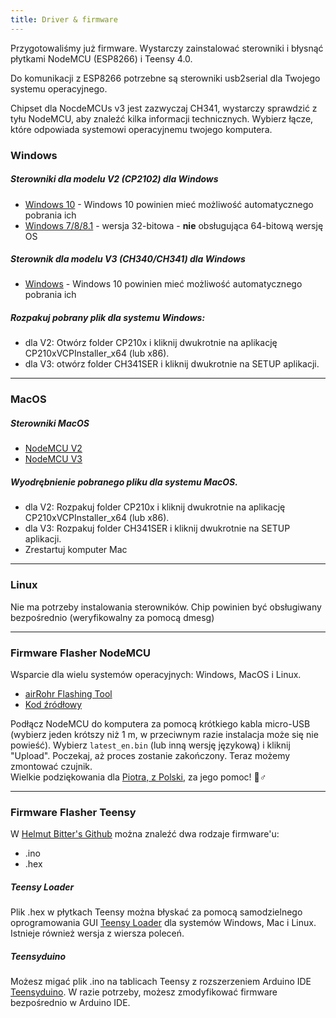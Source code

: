 ```yaml
---
title: Driver & firmware
---
```


Przygotowaliśmy już firmware. Wystarczy zainstalować sterowniki i błysnąć płytkami NodeMCU (ESP8266) i Teensy 4.0. 

Do komunikacji z ESP8266 potrzebne są sterowniki usb2serial dla Twojego systemu operacyjnego. 

Chipset dla NocdeMCUs v3 jest zazwyczaj CH341, wystarczy sprawdzić z tyłu NodeMCU, aby znaleźć kilka informacji technicznych. Wybierz łącze, które odpowiada systemowi operacyjnemu twojego komputera.

### Windows

##### Sterowniki dla modelu V2 (CP2102) dla Windows
* [Windows 10](https://www.silabs.com/documents/public/software/CP210x_Universal_Windows_Driver.zip) - Windows 10 powinien mieć możliwość automatycznego pobrania ich
* [Windows 7/8/8.1](https://www.silabs.com/documents/public/software/CP210x_Windows_Drivers.zip) - wersja 32-bitowa - **nie** obsługująca 64-bitową wersję OS

##### Sterownik dla modelu V3 (CH340/CH341) dla Windows
* [Windows](http://www.wch.cn/downloads/file/5.html) - Windows 10 powinien mieć możliwość automatycznego pobrania ich

##### Rozpakuj pobrany plik dla systemu Windows:
* dla V2: Otwórz folder CP210x i kliknij dwukrotnie na aplikację CP210xVCPInstaller_x64 (lub x86).
* dla V3: otwórz folder CH341SER i kliknij dwukrotnie na SETUP aplikacji.

---

### MacOS

##### Sterowniki MacOS
* [NodeMCU V2](https://www.silabs.com/documents/public/software/Mac_OSX_VCP_Driver.zip )
* [NodeMCU V3](http://www.wch.cn/downloads/file/178.html) 

##### Wyodrębnienie pobranego pliku dla systemu MacOS.
* dla V2: Rozpakuj folder CP210x i kliknij dwukrotnie na aplikację CP210xVCPInstaller_x64 (lub x86).
* dla V3: Rozpakuj folder CH341SER i kliknij dwukrotnie na SETUP aplikacji.
* Zrestartuj komputer Mac

---

### Linux
Nie ma potrzeby instalowania sterowników. Chip powinien być obsługiwany bezpośrednio (weryfikowalny za pomocą dmesg)

---
### Firmware Flasher NodeMCU
Wsparcie dla wielu systemów operacyjnych: Windows, MacOS i Linux.

* [airRohr Flashing Tool](http://firmware.sensor.community/airrohr/flashing-tool/)
* [Kod źródłowy](https://github.com/opendata-stuttgart/airrohr-firmware-flasher/)

Podłącz NodeMCU do komputera za pomocą krótkiego kabla micro-USB (wybierz jeden krótszy niż 1 m, w przeciwnym razie instalacja może się nie powieść). Wybierz `latest_en.bin` (lub inną wersję językową) i kliknij "Upload".
Poczekaj, aż proces zostanie zakończony. Teraz możemy zmontować czujnik.
<br>
Wielkie podziękowania dla [Piotra, z Polski](https://dropbox.inf.re/), za jego pomoc! 🙋♂️ 

---
### Firmware Flasher Teensy
W [Helmut Bitter's Github](https://github.com/hbitter/DNMS/tree/master/Firmware) można znaleźć dwa rodzaje firmware'u: 
* .ino
* .hex

##### Teensy Loader
Plik .hex w płytkach Teensy można błyskać za pomocą samodzielnego oprogramowania GUI [Teensy Loader](https://www.pjrc.com/teensy/loader.html) dla systemów Windows, Mac i Linux.
Istnieje również wersja z wiersza poleceń.

##### Teensyduino
Możesz migać plik .ino na tablicach Teensy z rozszerzeniem Arduino IDE [Teensyduino](https://www.pjrc.com/teensy/teensyduino.html).
W razie potrzeby, możesz zmodyfikować firmware bezpośrednio w Arduino IDE.